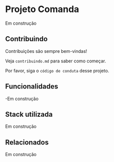 # Projeto Comanda

Em construção


## Contribuindo

Contribuições são sempre bem-vindas!

Veja `contribuindo.md` para saber como começar.

Por favor, siga o `código de conduta` desse projeto.


## Funcionalidades

-Em construção


## Stack utilizada

Em construção


## Relacionados

Em construção
